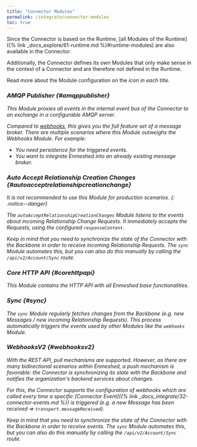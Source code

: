 ```yaml
---
title: "Connector Modules"
permalink: /integrate/connector-modules
toc: true
---
```


Since the Connector is based on the Runtime, [all Modules of the Runtime]({% link _docs_explore/61-runtime.md %}#runtime-modules) are also available in the Connector.

Additionally, the Connector defines its own Modules that only make sense in the context of a Connector and are therefore not defined in the Runtime.

Read more about the Module configuration on the <i class="fas fa-fw fa-cog"/> icon in each title.

### AMQP Publisher <a href="{% link _docs_integrate/11-connector-configuration.md %}#amqppublisher"><i class="fas fa-fw fa-cog"/></a> {#amqppublisher}

This Module proxies all events in the internal event bus of the Connector to an exchange in a configurable AMQP server.

Compared to [webhooks](#webhooksv2), this gives you the full feature set of a message broker. There are multiple scenarios where this Module outweighs the Webhooks Module. For example:

-   You need persistence for the triggered events.
-   You want to integrate Enmeshed into an already existing message broker.

### Auto Accept Relationship Creation Changes <a href="{% link _docs_integrate/11-connector-configuration.md %}#autoacceptrelationshipcreationchange"><i class="fas fa-fw fa-cog"/></a> {#autoacceptrelationshipcreationchange}

It is not recommended to use this Module for production scenarios.
{: .notice--danger}

The `autoAcceptRelationshipCreationChanges` Module listens to the events about incoming Relationship Change Requests. It immediately accepts the Requests, using the configured `responseContent`.

Keep in mind that you need to synchronize the state of the Connector with the Backbone in order to receive incoming Relationship Requests. The `sync` Module automates this, but you can also do this manually by calling the `/api/v2/Account/Sync` route.

### Core HTTP API <a href="{% link _docs_integrate/11-connector-configuration.md %}#corehttpapi"><i class="fas fa-fw fa-cog"/></a> {#corehttpapi}

This Module contains the HTTP API with all Enmeshed base functionalities.

### Sync <a href="{% link _docs_integrate/11-connector-configuration.md %}#sync"><i class="fas fa-fw fa-cog"/></a> {#sync}

The `sync` Module regularly fetches changes from the Backbone (e.g. new Messages / new incoming Relationship Requests). This process automatically triggers the events used by other Modules like the `webhooks` Module.

### WebhooksV2 <a href="{% link _docs_integrate/11-connector-configuration.md %}#webhooksv2"><i class="fas fa-fw fa-cog"/></a> {#webhooksv2}

With the REST API, pull mechanisms are supported. However, as there are many bidirectional scenarios within Enmeshed, a push mechanism is favorable: the Connector is synchronizing its state with the Backbone and notifies the organization's backend services about changes.

For this, the Connector supports the configuration of webhooks which are called every time a specific [Connector Event]({% link _docs_integrate/32-connector-events.md %}) is triggered (e.g. a new Message has been received => `transport.messageReceived`).

Keep in mind that you need to synchronize the state of the Connector with the Backbone in order to receive events. The `sync` Module automates this, but you can also do this manually by calling the `/api/v2/Account/Sync` route.
